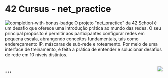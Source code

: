# 42 Cursus - net_practice

<img src="https://game.42sp.org.br/static/assets/achievements/netpracticen.png" alt="completion-with-bonus-badge" align="left">

O projeto "net_practice" da 42 School é um desafio que oferece uma introdução prática ao mundo das redes. O seu principal propósito é permitir aos participantes configurar redes em pequena escala, abrangendo conceitos fundamentais, tais como endereçamento IP, máscaras de sub-rede e roteamento. Por meio de uma interface de treinamento, é feita a prática de entender e solucionar desafios de rede em 10 níveis distintos.

## ... <img src="https://img.shields.io/badge/GRADE-0%2F100-fail?logo=42&logoColor=fff&color=f00" align="right"/>
